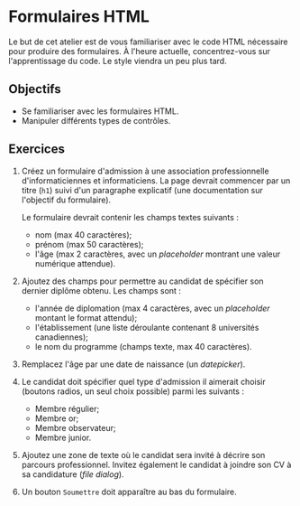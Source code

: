 Formulaires HTML
================

Le but de cet atelier est de vous familiariser avec le code HTML nécessaire pour
produire des formulaires. À l'heure actuelle, concentrez-vous sur
l'apprentissage du code. Le style viendra un peu plus tard.

Objectifs
---------

* Se familiariser avec les formulaires HTML.
* Manipuler différents types de contrôles.

Exercices
---------

1. Créez un formulaire d'admission à une association professionnelle
   d'informaticiennes et informaticiens. La page devrait commencer par un titre
   (`h1`) suivi d'un paragraphe explicatif (une documentation sur l'objectif du
   formulaire).

   Le formulaire devrait contenir les champs textes suivants :
   * nom (max 40 caractères);
   * prénom (max 50 caractères);
   * l'âge (max 2 caractères, avec un _placeholder_ montrant une valeur
     numérique attendue).

2. Ajoutez des champs pour permettre au candidat de spécifier son dernier
   diplôme obtenu. Les champs sont :
   * l'année de diplomation (max 4 caractères, avec un _placeholder_ montant le
     format attendu);
   * l'établissement (une liste déroulante contenant 8 universités canadiennes);
   * le nom du programme (champs texte, max 40 caractères).

3. Remplacez l'âge par une date de naissance (un _datepicker_).

4. Le candidat doit spécifier quel type d'admission il aimerait choisir (boutons
   radios, un seul choix possible) parmi les suivants :
   * Membre régulier;
   * Membre or;
   * Membre observateur;
   * Membre junior.

5. Ajoutez une zone de texte où le candidat sera invité à décrire son parcours
   professionnel. Invitez également le candidat à joindre son CV à sa
   candidature (_file dialog_).

6. Un bouton `Soumettre` doit apparaître au bas du formulaire.

